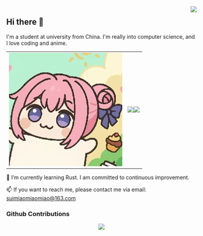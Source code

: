 <img align="right" src="https://count.getloli.com/@Amiya55?name=Amiya55&theme=original-new&padding=7&offset=0&align=top&scale=1&pixelated=1&darkmode=auto">

## Hi there 👋

I'm a student at university from China. I'm really into computer science, and I love coding and anime.

<table align="center">
<tr>
<td><img src="images/doro.jpg"></td>
<td align="center"><img src="https://github-readme-stats.vercel.app/api/top-langs/?username=Amiya55&langs_count=6"><img src="https://github-readme-stats.vercel.app/api/top-langs/?username=Amiya55&layout=compact&langs_count=6"></td>
</tr>
</table>

🌱 I’m currently learning  Rust. I am committed to continuous improvement.

📫 If you want to reach me, please contact me via email: suimiaomiaomiao@163.com

### Github Contributions

<div align="center"> <img src="https://github-readme-streak-stats.herokuapp.com/?user=Amiya55" /> </div>
<!--
**Amiya55/Amiya55** is a ✨ _special_ ✨ repository because its `README.md` (this file) appears on your GitHub profile.

Here are some ideas to get you started:

- 🔭 I’m currently working on ...
- 🌱 I’m currently learning ...
- 👯 I’m looking to collaborate on ...
- 🤔 I’m looking for help with ...
- 💬 Ask me about ...
- 📫 How to reach me: ...
- 😄 Pronouns: ...
- ⚡ Fun fact: ...
-->
